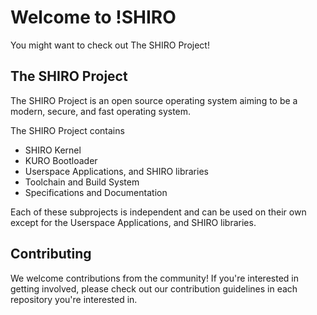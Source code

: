 # Welcome to !SHIRO
You might want to check out The SHIRO Project!

## The SHIRO Project
The SHIRO Project is an open source operating system aiming to be a modern, secure, and fast operating system.

The SHIRO Project contains
* SHIRO Kernel
* KURO Bootloader
* Userspace Applications, and SHIRO libraries
* Toolchain and Build System
* Specifications and Documentation

Each of these subprojects is independent and can be used on their own except for the Userspace Applications, and SHIRO libraries.

## Contributing
We welcome contributions from the community! If you're interested in getting involved, please check out our
contribution guidelines in each repository you're interested in.
